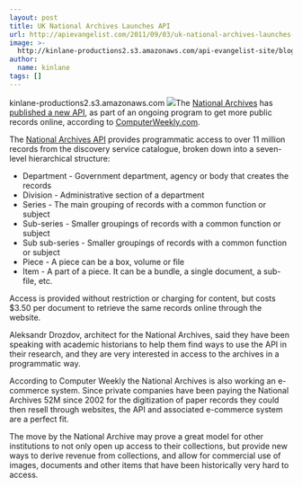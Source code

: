 ```yaml
---
layout: post
title: UK National Archives Launches API
url: http://apievangelist.com/2011/09/03/uk-national-archives-launches-api/
image: >-
  http://kinlane-productions2.s3.amazonaws.com/api-evangelist-site/blog/uk-national-archives-logo.png
author:
  name: kinlane
tags: []
---
```

kinlane-productions2.s3.amazonaws.com [![](http://kinlane-productions.s3.amazonaws.com/api-evangelist/uk-national-archives-logo.png)](http://www.nationalarchives.gov.uk/documentsonline/ "National Archives")The [National Archives](http://www.nationalarchives.gov.uk/documentsonline/ "National Archives") has [published a new API](http://www.computerweekly.com/Articles/2011/09/02/247784/National-Archives-releases-public-application-programming-interface-for-11m.htm "published a new API"), as part of an ongoing program to get more public records online, according to [ComputerWeekly.com](http://www.computerweekly.com "ComputerWeekly.com").

The [National Archives API](http://labs.nationalarchives.gov.uk/wordpress/index.php/2011/09/the-national-archives-api/ "National Archives API") provides programmatic access to over 11 million records from the discovery service catalogue, broken down into a seven-level hierarchical structure:

*   Department - Government department, agency or body that creates the records
*   Division - Administrative section of a department
*   Series - The main grouping of records with a common function or subject
*   Sub-series - Smaller groupings of records with a common function or subject
*   Sub sub-series - Smaller groupings of records with a common function or subject
*   Piece - A piece can be a box, volume or file
*   Item - A part of a piece. It can be a bundle, a single document, a sub-file, etc.

Access is provided without restriction or charging for content, but costs $3.50 per document to retrieve the same records online through the website.

Aleksandr Drozdov, architect for the National Archives, said they have been speaking with academic historians to help them find ways to use the API in their research, and they are very interested in access to the archives in a programmatic way.

According to Computer Weekly the National Archives is also working an e-commerce system. Since private companies have been paying the National Archives 52M since 2002 for the digitization of paper records they could then resell through websites, the API and associated e-commerce system are a perfect fit.

The move by the National Archive may prove a great model for other institutions to not only open up access to their collections, but provide new ways to derive revenue from collections, and allow for commercial use of images, documents and other items that have been historically very hard to access.